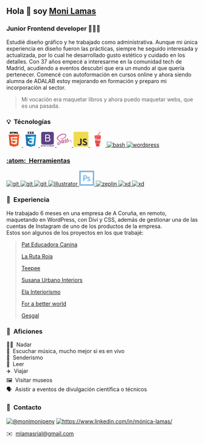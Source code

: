 ## Hola 👋 soy [Moni Lamas](https://monilamas.netlify.app/)


### Junior Frontend developer 👩🏼‍💻
Estudié diseño gráfico y he trabajado como administrativa. Aunque mi única experiencia en diseño fueron las prácticas, siempre he seguido interesada y actualizada, por lo cual he desarrollado gusto estético y cuidado en los detalles. Con 37 años empecé a interesarme en la comunidad tech de Madrid, acudiendo a eventos descubrí que era un mundo al que quería pertenecer. Comencé con autoformación en cursos online y ahora siendo alumna de ADALAB estoy mejorando en formación y preparo mi incorporación al sector. <br>
>Mi vocación era maquetar libros y ahora puedo maquetar webs, que es una pasada.
>

### :bulb: &nbsp;Técnologías
<a href="https://www.w3.org/html/" target="_blank"> <img src="https://raw.githubusercontent.com/devicons/devicon/master/icons/html5/html5-original-wordmark.svg" alt="html5" width="40" height="40"/> </a>
<a href="https://www.w3schools.com/css/" target="_blank"> <img src="https://raw.githubusercontent.com/devicons/devicon/master/icons/css3/css3-original-wordmark.svg" alt="css3" width="40" height="40"/> </a>
<a href="https://getbootstrap.com" target="_blank"> <img src="https://raw.githubusercontent.com/devicons/devicon/master/icons/bootstrap/bootstrap-plain-wordmark.svg" alt="bootstrap" width="40" height="40"/> </a>
<a href="https://sass-lang.com" target="_blank"> <img src="https://raw.githubusercontent.com/devicons/devicon/master/icons/sass/sass-original.svg" alt="sass" width="40" height="40"/> </a>
<a href="https://developer.mozilla.org/en-US/docs/Web/JavaScript" target="_blank"> <img src="https://raw.githubusercontent.com/devicons/devicon/master/icons/javascript/javascript-original.svg" alt="javascript" width="40" height="40"/> </a>
<a href="https://gulpjs.com" target="_blank"> <img src="https://raw.githubusercontent.com/devicons/devicon/master/icons/gulp/gulp-plain.svg" alt="gulp" width="40" height="40"/> </a>
<a href="https://www.gnu.org/software/bash/" target="_blank"> <img src="https://www.vectorlogo.zone/logos/gnu_bash/gnu_bash-icon.svg" alt="bash" width="40" height="40"/> 
<a href="https://wordpress.org/" target="_blank"> <img src="https://www.vectorlogo.zone/logos/wordpress/wordpress-icon.svg" alt="wordpress" width="40" height="40"/> 


### :atom: &nbsp;Herramientas
<a href="https://code.visualstudio.com/" target="_blank"> <img src="https://www.vectorlogo.zone/logos/visualstudio_code/visualstudio_code-icon.svg" alt="git" width="40" height="40"/> </a> <a href="https://github.com/" target="_blank"> <img src="https://www.vectorlogo.zone/logos/github/github-tile.svg" alt="git" width="40" height="40"/> </a> <a href="https://git-scm.com/" target="_blank"> <img src="https://www.vectorlogo.zone/logos/git-scm/git-scm-icon.svg" alt="git" width="40" height="40"/> </a> <a href="https://www.adobe.com/in/products/illustrator.html" target="_blank"> <img src="https://www.vectorlogo.zone/logos/adobe_illustrator/adobe_illustrator-icon.svg" alt="illustrator" width="40" height="40"/> </a> <a href="https://www.photoshop.com/en" target="_blank"> <img src="https://raw.githubusercontent.com/devicons/devicon/master/icons/photoshop/photoshop-line.svg" alt="photoshop" width="40" height="40"/> </a> <a href="https://zeplin.io/" target="_blank"> <img src="https://www.vectorlogo.zone/logos/zeplinio/zeplinio-icon.svg" alt="zeplin" width="40" height="40"/> </a> <a href="https://www.adobe.com/products/xd.html" target="_blank"> <img src="https://cdn.worldvectorlogo.com/logos/adobe-xd.svg" alt="xd" width="40" height="40"/> </a>
<a href="https://www.canva.com" target="_blank"> <img src="https://www.vectorlogo.zone/logos/canva/canva-icon.svg" alt="xd" width="40" height="40"/> </a> </p>


### :bookmark: &nbsp;Experiencia 
He trabajado 6 meses en una empresa de A Coruña, en remoto, maquetando en WordPress, con Divi y CSS, además de gestionar una de las cuentas de Instagram de uno de los productos de la empresa.<br>
Estos son algunos de los proyectos en los que trabajé:
>[Pat Educadora Canina](https://pateducadoracanina.com/)
>
>[La Ruta Roja](https://www.larutaroja.com/)
>
>[Teepee](https://ivorysoluciones.com/tecnologia-que-soluciona-problemas/)
>
>[Susana Urbano Interiors](https://www.susanaurbanointeriors.com/)
>
>[Ela Interiorismo](https://www.elainteriorismo.com/)
>
>[For a better world](https://www.forabetterworld.es/)
>
>[Gesgal](https://www.gesgal.es/)

  
### 🚀 &nbsp;Aficiones
🏊‍♀️ &nbsp;Nadar<br>
🎸 &nbsp;Escuchar música, mucho mejor si es en vivo<br>
🌲 &nbsp;Senderismo<br>
📗 &nbsp;Leer<br>
✈️ &nbsp;Viajar<br>
🖼️ &nbsp;Visitar museos<br>
🗣 &nbsp;Asistir a eventos de divulgación científica o técnicos<br>

  
### :mega: &nbsp;Contacto
<a href="https://twitter.com/MoniMonipeny" target="blank"><img align="center" src="https://raw.githubusercontent.com/rahuldkjain/github-profile-readme-generator/master/src/images/icons/Social/twitter.svg" alt="@monimonipeny" height="25" width="35" /></a>
<a href="https://www.linkedin.com/in/mónica-lamas/" target="blank"><img align="center" src="https://raw.githubusercontent.com/rahuldkjain/github-profile-readme-generator/master/src/images/icons/Social/linked-in-alt.svg" alt="https://www.linkedin.com/in/mónica-lamas/" height="25" width="35" /></a>

✉️ &nbsp;[mlamasrial@gmail.com](mailto:mlamasrial@gmail.com)







